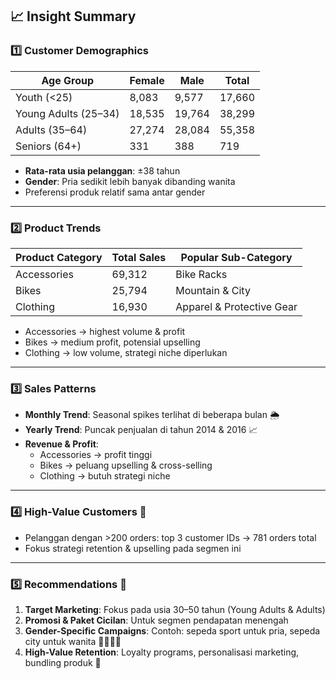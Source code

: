 ## 📈 Insight Summary

### 1️⃣ Customer Demographics
| Age Group | Female | Male | Total |
|-----------|-------|-----|-------|
| Youth (<25) | 8,083 | 9,577 | 17,660 |
| Young Adults (25–34) | 18,535 | 19,764 | 38,299 |
| Adults (35–64) | 27,274 | 28,084 | 55,358 |
| Seniors (64+) | 331 | 388 | 719 |

- **Rata-rata usia pelanggan**: ±38 tahun  
- **Gender**: Pria sedikit lebih banyak dibanding wanita  
- Preferensi produk relatif sama antar gender  

---

### 2️⃣ Product Trends
| Product Category | Total Sales | Popular Sub-Category |
|-----------------|------------|--------------------|
| Accessories | 69,312 | Bike Racks |
| Bikes       | 25,794 | Mountain & City |
| Clothing    | 16,930 | Apparel & Protective Gear |

- Accessories → highest volume & profit  
- Bikes → medium profit, potensial upselling  
- Clothing → low volume, strategi niche diperlukan  

---

### 3️⃣ Sales Patterns
- **Monthly Trend**: Seasonal spikes terlihat di beberapa bulan 🌦️  
- **Yearly Trend**: Puncak penjualan di tahun 2014 & 2016 📈  
- **Revenue & Profit**:
  - Accessories → profit tinggi  
  - Bikes → peluang upselling & cross-selling  
  - Clothing → butuh strategi niche  

---

### 4️⃣ High-Value Customers 💎
- Pelanggan dengan >200 orders: top 3 customer IDs → 781 orders total  
- Fokus strategi retention & upselling pada segmen ini  

---

### 5️⃣ Recommendations 📌
1. **Target Marketing**: Fokus pada usia 30–50 tahun (Young Adults & Adults)  
2. **Promosi & Paket Cicilan**: Untuk segmen pendapatan menengah  
3. **Gender-Specific Campaigns**: Contoh: sepeda sport untuk pria, sepeda city untuk wanita 🚴‍♂️🚴‍♀️  
4. **High-Value Retention**: Loyalty programs, personalisasi marketing, bundling produk 🎁  
